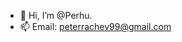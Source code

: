 - 👋 Hi, I’m @Perhu.
- 📫 Email: peterrachev99@gmail.com

<!---
Perhu/Perhu is a ✨ special ✨ repository because its `README.md` (this file) appears on your GitHub profile.
You can click the Preview link to take a look at your changes.
--->
